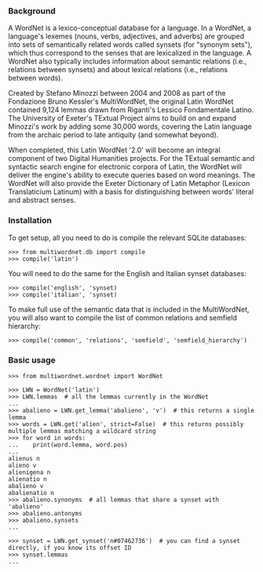 ### Background
A WordNet is a lexico-conceptual database for a language. In a WordNet, a language's lexemes (nouns, verbs, adjectives, and adverbs) are grouped into sets of semantically related words called synsets (for "synonym sets"), which thus correspond to the senses that are lexicalized in the language. A WordNet also typically includes information about semantic relations (i.e., relations between synsets) and about lexical relations (i.e., relations between words).

Created by Stefano Minozzi between 2004 and 2008 as part of the Fondazione Bruno Kessler's MultiWordNet, the original Latin WordNet contained 9,124 lemmas drawn from Riganti's Lessico Fondamentale Latino. The University of Exeter's TExtual Project aims to build on and expand Minozzi's work by adding some 30,000 words, covering the Latin language from the archaic period to late antiquity (and somewhat beyond).

When completed, this Latin WordNet '2.0' will become an integral component of two Digital Humanities projects. For the TExtual semantic and syntactic search engine for electronic corpora of Latin, the WordNet will deliver the engine's ability to execute queries based on word meanings. The WordNet will also provide the Exeter Dictionary of Latin Metaphor (Lexicon Translaticium Latinum) with a basis for distinguishing between words' literal and abstract senses.

### Installation
To get setup, all you need to do is compile the relevant SQLite databases:
```
>>> from multiwordnet.db import compile
>>> compile('latin')
```
You will need to do the same for the English and Italian synset databases:
```
>>> compile('english', 'synset)
>>> compile('italian', 'synset)
```
To make full use of the semantic data that is included in the MultiWordNet, you will also want to compile the list of common relations and semfield hierarchy:
```
>>> compile('common', 'relations', 'semfield', 'semfield_hierarchy')
```

### Basic usage
```
>>> from multiwordnet.wordnet import WordNet

>>> LWN = WordNet('latin')
>>> LWN.lemmas  # all the lemmas currently in the WordNet
...
>>> abalieno = LWN.get_lemma('abalieno', 'v')  # this returns a single lemma
>>> words = LWN.get('alien', strict=False)  # this returns possibly multiple lemmas matching a wildcard string
>>> for word in words:
...    print(word.lemma, word.pos)
...
alienus n
alieno v
alienigena n
alienatio n
abalieno v
abalienatio n
>>> abalieno.synonyms  # all lemmas that share a synset with 'abalieno'
>>> abalieno.antonyms
>>> abalieno.synsets
...

>>> synset = LWN.get_synset('n#07462736')  # you can find a synset directly, if you know its offset ID
>>> synset.lemmas
...